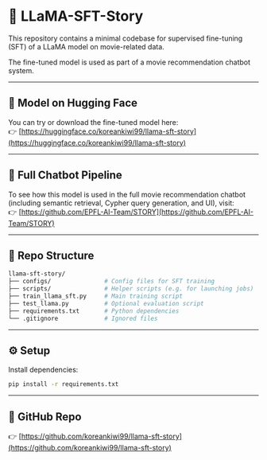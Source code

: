 # 🦙 LLaMA-SFT-Story

This repository contains a minimal codebase for supervised fine-tuning (SFT) of a LLaMA model on movie-related data.

The fine-tuned model is used as part of a movie recommendation chatbot system.

---

## 🔗 Model on Hugging Face

You can try or download the fine-tuned model here:  
👉 [https://huggingface.co/koreankiwi99/llama-sft-story](https://huggingface.co/koreankiwi99/llama-sft-story)

---

## 🤖 Full Chatbot Pipeline

To see how this model is used in the full movie recommendation chatbot (including semantic retrieval, Cypher query generation, and UI), visit:  
👉 [https://github.com/EPFL-AI-Team/STORY](https://github.com/EPFL-AI-Team/STORY)

---

## 📂 Repo Structure

```bash
llama-sft-story/
├── configs/               # Config files for SFT training
├── scripts/               # Helper scripts (e.g. for launching jobs)
├── train_llama_sft.py     # Main training script
├── test_llama.py          # Optional evaluation script
├── requirements.txt       # Python dependencies
└── .gitignore             # Ignored files
```

---

## ⚙️ Setup

Install dependencies:
```bash
pip install -r requirements.txt
```

---

## 📎 GitHub Repo

👉 [https://github.com/koreankiwi99/llama-sft-story](https://github.com/koreankiwi99/llama-sft-story)
